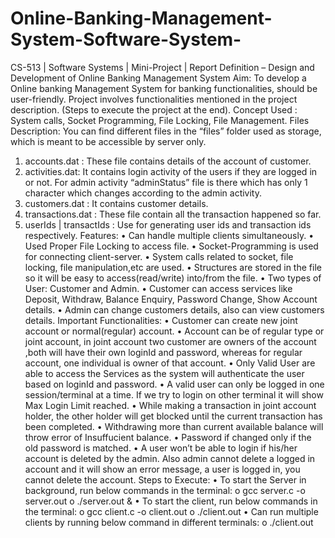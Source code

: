 # Online-Banking-Management-System-Software-System-
CS-513 | Software Systems | Mini-Project | Report
Definition – Design and Development of Online Banking Management System
Aim:
To develop a Online banking Management System for banking functionalities, should be user-friendly. Project involves
functionalities mentioned in the project description. (Steps to execute the project at the end).
Concept Used :
System calls, Socket Programming, File Locking, File Management.
Files Description:
You can find different files in the “files” folder used as storage, which is meant to be accessible by server only.
1) accounts.dat : These file contains details of the account of customer.
2) activities.dat: It contains login activity of the users if they are logged in or not. For admin activity “adminStatus” file is there
which has only 1 character which changes according to the admin activity.
3) customers.dat : It contains customer details.
4) transactions.dat : These file contain all the transaction happened so far.
5) userIds | transactIds : Use for generating user ids and transaction ids respectively.
Features:
• Can handle multiple clients simultaneously.
• Used Proper File Locking to access file.
• Socket-Programming is used for connecting client-server.
• System calls related to socket, file locking, file manipulation,etc are used.
• Structures are stored in the file so it will be easy to access(read/write) into/from the file.
• Two types of User: Customer and Admin.
• Customer can access services like Deposit, Withdraw, Balance Enquiry, Password Change, Show Account details.
• Admin can change customers details, also can view customers details.
Important Functionalities:
• Customer can create new joint account or normal(regular) account.
• Account can be of regular type or joint account, in joint account two customer are owners of the account ,both will
have their own loginId and password, whereas for regular account, one individual is owner of that account.
• Only Valid User are able to access the Services as the system will authenticate the user based on loginId and password.
• A valid user can only be logged in one session/terminal at a time. If we try to login on other terminal it will show Max
Login Limit reached.
• While making a transaction in joint account holder, the other holder will get blocked until the current transaction has
been completed.
• Withdrawing more than current available balance will throw error of Insuffucient balance.
• Password if changed only if the old password is matched.
• A user won’t be able to login if his/her account is deleted by the admin. Also admin cannot delete a logged in account
and it will show an error message, a user is logged in, you cannot delete the account.
Steps to Execute:
• To start the Server in background, run below commands in the terminal:
o gcc server.c -o server.out
o ./server.out &
• To start the client, run below commands in the terminal:
o gcc client.c -o client.out
o ./client.out
• Can run multiple clients by running below command in different terminals:
o ./client.out
